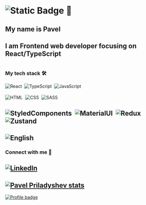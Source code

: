 # ![Static Badge](https://img.shields.io/badge/hello-world!-w?style=for-the-badge&logo=javascript) :wave:
## My name is Pavel
## I am Frontend web developer focusing on React/TypeScript
#
### My tech stack :hammer_and_wrench:
![React](https://img.shields.io/badge/-React-05122A?style=for-the-badge&logo=react)&nbsp;
![TypeScript](https://img.shields.io/badge/-TypeScript-05122A?style=for-the-badge&logo=typescript)&nbsp;
![JavaScript](https://img.shields.io/badge/-JavaScript-05122A?style=for-the-badge&logo=javascript)&nbsp;
####
![HTML](https://img.shields.io/badge/-HTML-05122A?style=for-the-badge&logo=HTML5)&nbsp;
![CSS](https://img.shields.io/badge/-CSS-05122A?style=for-the-badge&logo=CSS3&logoColor=1572B6)&nbsp;
![SASS](https://img.shields.io/badge/-SASS-05122A?style=for-the-badge&logo=sass)&nbsp;
####
![StyledComponents](https://img.shields.io/badge/-StyledComponents-05122A?style=for-the-badge&logo=styledcomponents)&nbsp;
![MaterialUI](https://img.shields.io/badge/-MUI-05122A?style=for-the-badge&logo=mui)&nbsp;
![Redux](https://img.shields.io/badge/-Redux-05122A?style=for-the-badge&logo=redux)&nbsp;
![Zustand](https://img.shields.io/badge/-Zustand-05122A?style=for-the-badge&logo=zustand&color=rgb(102%2C61%2C20))
-
![English](https://img.shields.io/badge/English-B1-FFEA00?style=for-the-badge)
-
### Connect with me :speech_balloon:

[![LinkedIn](https://img.shields.io/badge/LinkedIn-PavelPriladyshev-FFEA00?style=flat-square&logo=LinkedIn)](https://www.linkedin.com/in/pavel-priladyshev)
-
[![Pavel Priladyshev stats](https://github-readme-stats.vercel.app/api?username=aibolit666&show_icons=true&theme=merko&hide=stars,issues)](https://github.com/anuraghazra/github-readme-stats)
-
[![Profile badge](https://www.codewars.com/users/Aibolit666/badges/small)](https://www.codewars.com/users/Aibolit666)
